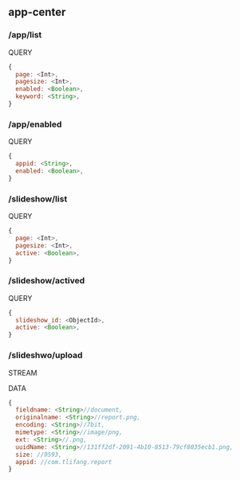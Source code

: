 ## app-center

### /app/list

QUERY
```javascript
{
  page: <Int>,
  pagesize: <Int>,
  enabled: <Boolean>,
  keyword: <String>,
}
```

### /app/enabled

QUERY
```javascript
{
  appid: <String>,
  enabled: <Boolean>,
}
```

### /slideshow/list

QUERY
```javascript
{
  page: <Int>,
  pagesize: <Int>,
  active: <Boolean>,
}
```

### /slideshow/actived

QUERY
```javascript
{
  slideshow_id: <ObjectId>,
  active: <Boolean>,
}
```

### /slideshwo/upload

STREAM

DATA
```javascript
{
  fieldname: <String>//document,
  originalname: <String>//report.png,
  encoding: <String>//7bit,
  mimetype: <String>//image/png,
  ext: <String>//.png,
  uuidName: <String>//131ff2df-2091-4b10-8513-79cf8035ecb1.png,
  size: //9593,
  appid: //com.tlifang.report
}
```
